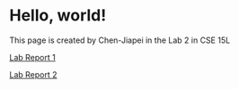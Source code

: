 # Hello, world!

This page is created by Chen-Jiapei in the Lab 2 in CSE 15L

[Lab Report 1](https://chen-jiapei.github.io/cse15l-lab-reports/lab-report-1-week-2.html)

[Lab Report 2](https://chen-jiapei.github.io/cse15l-lab-reports/lab-report-2-week-4.html)
